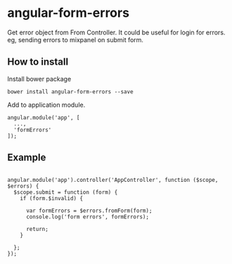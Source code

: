 # angular-form-errors

Get error object from From Controller. It could be useful for login for errors. eg, sending errors to mixpanel on submit form.

## How to install

Install bower package

```
bower install angular-form-errors --save
```

Add to application module. 

```
angular.module('app', [
  ...,
  'formErrors'
]);
```

## Example

```

angular.module('app').controller('AppController', function ($scope, $errors) {
  $scope.submit = function (form) {
    if (form.$invalid) {
      
      var formErrors = $errors.fromForm(form);
      console.log('form errors', formErrors);
      
      return;
    }
    
  };
});

```
